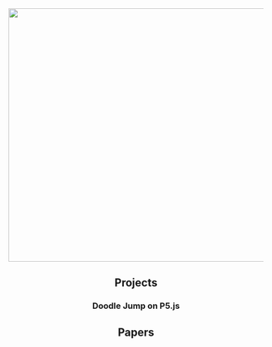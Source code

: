 <div style="text-align: center;">
    <picture>
      <img src="https://github.com/Henry-WK/henry-wk.github.io/assets/152219380/7f632b5e-4a1f-4f87-81b0-3378f4e2258d" height="500" width ="600">
    </picture>

## Projects

### Doodle Jump on P5.js

## Papers
